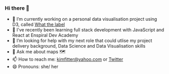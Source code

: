 ### Hi there 👋

- 🔭 I’m currently working on a personal data visualisation project using D3, called [What the label](https://observablehq.com/@kimnewzealand/what-the-label)
- 🌱 I've recently been learning full stack development with JavaScript and React at Enspiral Dev Academy
- 🤔 I’m looking for help with my next role that could utlise my project delivery background, Data Science and Data Visualisation skills
- 💬 Ask me about maps 🗺️
- 📫 How to reach me: kimfitter@yahoo.com or [Twitter](https://twitter.com/kim_fitter)
- 😄 Pronouns: she/ her

